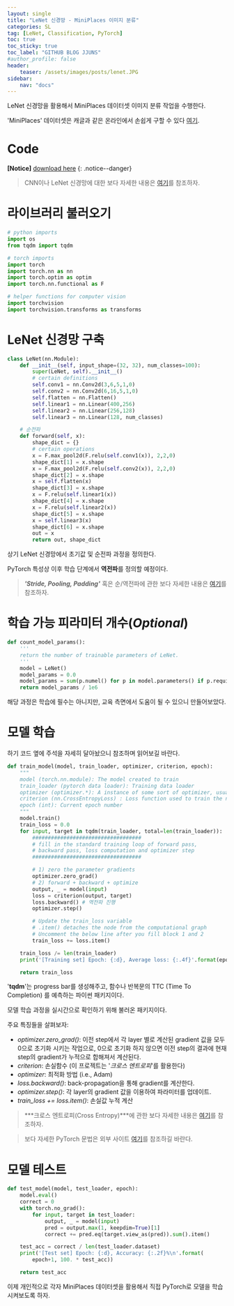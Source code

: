 ```yaml
---
layout: single
title: "LeNet 신경망 - MiniPlaces 이미지 분류"
categories: SL
tag: [LeNet, Classification, PyTorch]
toc: true
toc_sticky: true
toc_label: "GITHUB BLOG JJUNS"
#author_profile: false
header:
    teaser: /assets/images/posts/lenet.JPG
sidebar:
    nav: "docs"
---
```


LeNet 신경망을 활용해서 MiniPlaces 데이터셋 이미지 분류 작업을 수행한다.

'MiniPlaces' 데이터셋은 캐글과 같은 온라인에서 손쉽게 구할 수 있다 [여기](https://www.kaggle.com/datasets/russchua/miniplaces).

# Code
**[Notice]** [download here](https://github.com/hchoi256/cs540-AI/tree/main/convolutional-neural-network)
{: .notice--danger}

> CNN이나 LeNet 신경망에 대한 보다 자세한 내용은 [여기](https://github.com/hchoi256/ai-terms/blob/main/README.md)를 참조하자.

# 라이브러리 불러오기

```python
# python imports
import os
from tqdm import tqdm

# torch imports
import torch
import torch.nn as nn
import torch.optim as optim
import torch.nn.functional as F

# helper functions for computer vision
import torchvision
import torchvision.transforms as transforms
```

# LeNet 신경망 구축

```python
class LeNet(nn.Module):
    def __init__(self, input_shape=(32, 32), num_classes=100):
        super(LeNet, self).__init__()
        # certain definitions
        self.conv1 = nn.Conv2d(3,6,5,1,0)
        self.conv2 = nn.Conv2d(6,16,5,1,0)
        self.flatten = nn.Flatten()
        self.linear1 = nn.Linear(400,256)
        self.linear2 = nn.Linear(256,128)
        self.linear3 = nn.Linear(128, num_classes)

    # 순전파
    def forward(self, x):
        shape_dict = {}
        # certain operations
        x = F.max_pool2d(F.relu(self.conv1(x)), 2,2,0)
        shape_dict[1] = x.shape
        x = F.max_pool2d(F.relu(self.conv2(x)), 2,2,0)
        shape_dict[2] = x.shape
        x = self.flatten(x)
        shape_dict[3] = x.shape
        x = F.relu(self.linear1(x))
        shape_dict[4] = x.shape
        x = F.relu(self.linear2(x))
        shape_dict[5] = x.shape
        x = self.linear3(x)
        shape_dict[6] = x.shape
        out = x
        return out, shape_dict
```

상기 LeNet 신경망에서 초기값 및 순전파 과정을 정의한다.

PyTorch 특성상 이후 학습 단계에서 **역전파**를 정의할 예정이다.

> ***'Stride, Pooling, Padding'*** 혹은 순/역전파에 관한 보다 자세한 내용은 [여기](https://github.com/hchoi256/ai-terms/blob/main/README.md)를 참조하자.

# 학습 가능 피라미터 개수(*Optional*)

```python
def count_model_params():
    '''
    return the number of trainable parameters of LeNet.
    '''
    model = LeNet()
    model_params = 0.0
    model_params = sum(p.numel() for p in model.parameters() if p.requires_grad)
    return model_params / 1e6   
```

해당 과정은 학습에 필수는 아니지만, 교육 측면에서 도움이 될 수 있으니 만들어보았다.

# 모델 학습

하기 코드 옆에 주석을 자세히 달아놨으니 참조하며 읽어보길 바란다.

```python
def train_model(model, train_loader, optimizer, criterion, epoch):
    """
    model (torch.nn.module): The model created to train
    train_loader (pytorch data loader): Training data loader
    optimizer (optimizer.*): A instance of some sort of optimizer, usually SGD
    criterion (nn.CrossEntropyLoss) : Loss function used to train the network
    epoch (int): Current epoch number
    """
    model.train()
    train_loss = 0.0
    for input, target in tqdm(train_loader, total=len(train_loader)):
        ###################################
        # fill in the standard training loop of forward pass,
        # backward pass, loss computation and optimizer step
        ###################################

        # 1) zero the parameter gradients
        optimizer.zero_grad()
        # 2) forward + backward + optimize
        output, _ = model(input)
        loss = criterion(output, target)
        loss.backward() # 역전파 진행
        optimizer.step()

        # Update the train_loss variable
        # .item() detaches the node from the computational graph
        # Uncomment the below line after you fill block 1 and 2
        train_loss += loss.item()

    train_loss /= len(train_loader)
    print('[Training set] Epoch: {:d}, Average loss: {:.4f}'.format(epoch+1, train_loss))

    return train_loss
```

'**tqdm**'는 progress bar를 생성해주고, 함수나 반복문의 TTC (Time To Completion) 를 예측하는 파이썬 패키지이다.

모델 학습 과정을 실시간으로 확인하기 위해 불러온 패키지이다.

주요 특징들을 살펴보자:
- *optimizer.zero_grad()*: 이전 step에서 각 layer 별로 계산된 gradient 값을 모두 0으로 초기화 시키는 작업으로, 0으로 초기화 하지 않으면 이전 step의 결과에 현재 step의 gradient가 누적으로 합해져서 계산된다.
- *criterion*: 손실함수 (이 프로젝트는 '*크로스 엔트로피*'를 활용한다)
- *optimizer*: 최적화 방법 (i.e., Adam)
- *loss.backward()*: back-propagation을 통해 gradient를 계산한다.
- *optimizer.step()*: 각 layer의 gradient 값을 이용하여 파라미터를 업데이트.
- *train_loss += loss.item()*: 손실값 누적 계산

> ***크로스 엔트로피(Cross Entropy)***에 관한 보다 자세한 내용은 [여기](https://github.com/hchoi256/ai-terms/blob/main/README.md)를 참조하자.

> 보다 자세한 PyTorch 문법은 외부 사이트 [여기](https://gaussian37.github.io/dl-pytorch-snippets/)를 참조하길 바란다.

# 모델 테스트

```python
def test_model(model, test_loader, epoch):
    model.eval()
    correct = 0
    with torch.no_grad():
        for input, target in test_loader:
            output, _ = model(input)
            pred = output.max(1, keepdim=True)[1]
            correct += pred.eq(target.view_as(pred)).sum().item()

    test_acc = correct / len(test_loader.dataset)
    print('[Test set] Epoch: {:d}, Accuracy: {:.2f}%\n'.format(
        epoch+1, 100. * test_acc))

    return test_acc
```

이제 개인적으로 각자 MiniPlaces 데이터셋을 활용해서 직접 PyTorch로 모델을 학습시켜보도록 하자.
